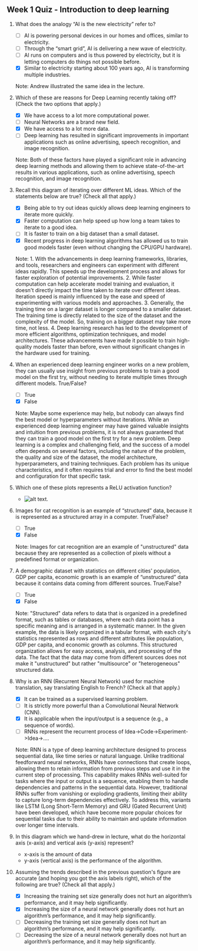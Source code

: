 ## Week 1 Quiz - Introduction to deep learning

1. What does the analogy “AI is the new electricity” refer to?

    - [ ] AI is powering personal devices in our homes and offices, similar to electricity.
    - [ ] Through the “smart grid”, AI is delivering a new wave of electricity.
    - [ ] AI runs on computers and is thus powered by electricity, but it is letting computers do things not possible before.
    - [x] Similar to electricity starting about 100 years ago, AI is transforming multiple industries.
    
    Note: Andrew illustrated the same idea in the lecture.

2. Which of these are reasons for Deep Learning recently taking off? (Check the two options that apply.)

    - [x] We have access to a lot more computational power.
    - [ ] Neural Networks are a brand new field.
    - [x] We have access to a lot more data.
    - [ ] Deep learning has resulted in significant improvements in important applications such as online advertising, speech recognition, and image recognition.

    Note: Both of these factors have played a significant role in advancing deep learning methods and allowing them to achieve state-of-the-art results in various applications, such as online advertising, speech recognition, and image recognition.
    
3. Recall this diagram of iterating over different ML ideas. Which of the statements below are true? (Check all that apply.)

    - [x] Being able to try out ideas quickly allows deep learning engineers to iterate more quickly.
    - [x] Faster computation can help speed up how long a team takes to iterate to a good idea. 
    - [ ] It is faster to train on a big dataset than a small dataset.
    - [x] Recent progress in deep learning algorithms has allowed us to train good models faster (even without changing the CPU/GPU hardware).

    Note: 
        1. With the advancements in deep learning frameworks, libraries, and tools, researchers and engineers can experiment with different ideas rapidly. This speeds up the development process and allows for faster exploration of potential improvements.
        2. While faster computation can help accelerate model training and evaluation, it doesn't directly impact the time taken to iterate over different ideas. Iteration speed is mainly influenced by the ease and speed of experimenting with various models and approaches.
        3. Generally, the training time on a larger dataset is longer compared to a smaller dataset. The training time is directly related to the size of the dataset and the complexity of the model. So, training on a bigger dataset may take more time, not less.
        4. Deep learning research has led to the development of more efficient algorithms, optimization techniques, and model architectures. These advancements have made it possible to train high-quality models faster than before, even without significant changes in the hardware used for training.

4. When an experienced deep learning engineer works on a new problem, they can usually use insight from previous problems to train a good model on the first try, without needing to iterate multiple times through different models. True/False?

    - [ ] True
    - [x] False
    
    Note: Maybe some experience may help, but nobody can always find the best model or hyperparameters without iterations.
          While an experienced deep learning engineer may have gained valuable insights and intuition from previous problems, it is not always guaranteed that they can train a good model on the first try for a new problem. Deep learning is a complex and challenging field, and the success of a model often depends on several factors, including the nature of the problem, the quality and size of the dataset, the model architecture, hyperparameters, and training techniques.
          Each problem has its unique characteristics, and it often requires trial and error to find the best model and configuration for that specific task.

5. Which one of these plots represents a ReLU activation function?

    - ![alt text]([https://en.wikipedia.org/wiki/Rectifier_(neural_networks)](https://en.wikipedia.org/wiki/File:ReLU_and_GELU.svg)).

6. Images for cat recognition is an example of “structured” data, because it is represented as a structured array in a computer. True/False?
    
    - [ ] True
    - [x] False

    Note: Images for cat recognition are an example of "unstructured" data because they are represented as a collection of pixels without a predefined format or organization.
   
7. A demographic dataset with statistics on different cities' population, GDP per capita, economic growth is an example of “unstructured” data because it contains data coming from different sources. True/False?
    
    - [ ] True
    - [x] False

    Note: "Structured" data refers to data that is organized in a predefined format, such as tables or databases, where each data point has a specific meaning and is arranged in a systematic manner.
          In the given example, the data is likely organized in a tabular format, with each city's statistics represented as rows and different attributes like population, GDP per capita, and economic growth as columns. This structured organization allows for easy access, analysis, and processing of the data. The fact that the data may come from different sources does not make it "unstructured" but rather "multisource" or "heterogeneous" structured data.

8. Why is an RNN (Recurrent Neural Network) used for machine translation, say translating English to French? (Check all that apply.)

    - [x] It can be trained as a supervised learning problem.
    - [ ] It is strictly more powerful than a Convolutional Neural Network (CNN).
    - [x] It is applicable when the input/output is a sequence (e.g., a sequence of words).
    - [ ] RNNs represent the recurrent process of Idea->Code->Experiment->Idea->....

    Note: RNN is a type of deep learning architecture designed to process sequential data, like time series or natural language. Unlike traditional feedforward neural networks, RNNs have connections that create loops, allowing them to retain information from previous steps and use it in the current step of processing. This capability makes RNNs well-suited for tasks where the input or output is a sequence, enabling them to handle dependencies and patterns in the sequential data. However, traditional RNNs suffer from vanishing or exploding gradients, limiting their ability to capture long-term dependencies effectively. To address this, variants like LSTM (Long Short-Term Memory) and GRU (Gated Recurrent Unit) have been developed, which have become more popular choices for sequential tasks due to their ability to maintain and update information over longer time intervals.
   
9. In this diagram which we hand-drew in lecture, what do the horizontal axis (x-axis) and vertical axis (y-axis) represent?

    - x-axis is the amount of data
    - y-axis (vertical axis) is the performance of the algorithm.

10. Assuming the trends described in the previous question's figure are accurate (and hoping you got the axis labels right), which of the following are true? (Check all that apply.)

    - [x] Increasing the training set size generally does not hurt an algorithm’s performance, and it may help significantly.
    - [x] Increasing the size of a neural network generally does not hurt an algorithm’s performance, and it may help significantly.
    - [ ] Decreasing the training set size generally does not hurt an algorithm’s performance, and it may help significantly.
    - [ ] Decreasing the size of a neural network generally does not hurt an algorithm’s performance, and it may help significantly.
